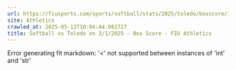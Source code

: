 ```yaml
---
url: https://fiusports.com/sports/softball/stats/2025/toledo/boxscore/12799
site: Athletics
crawled_at: 2025-05-13T10:04:44.082727
title: Softball vs Toledo on 3/1/2025 - Box Score - FIU Athletics
---
```


Error generating fit markdown: '<' not supported between instances of 'int' and 'str'